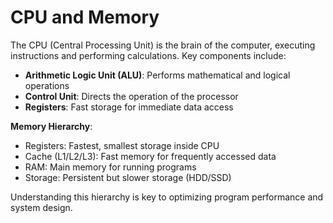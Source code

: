 # CPU and Memory

The CPU (Central Processing Unit) is the brain of the computer, executing instructions and performing calculations. Key components include:

- **Arithmetic Logic Unit (ALU)**: Performs mathematical and logical operations
- **Control Unit**: Directs the operation of the processor
- **Registers**: Fast storage for immediate data access

**Memory Hierarchy**:
- Registers: Fastest, smallest storage inside CPU
- Cache (L1/L2/L3): Fast memory for frequently accessed data
- RAM: Main memory for running programs
- Storage: Persistent but slower storage (HDD/SSD)

Understanding this hierarchy is key to optimizing program performance and system design.